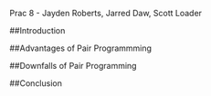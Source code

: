 Prac 8 - Jayden Roberts, Jarred Daw, Scott Loader

##Introduction

##Advantages of Pair Programmming

##Downfalls of Pair Programming

##Conclusion
